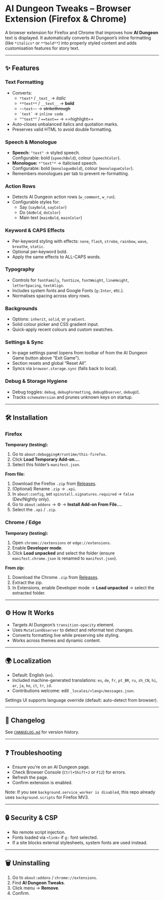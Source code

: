 # AI Dungeon Tweaks – Browser Extension (Firefox & Chrome)

A browser extension for Firefox and Chrome that improves how **AI Dungeon** text is displayed. It automatically converts AI Dungeon’s inline formatting (like `*italics*` or `**bold**`) into properly styled content and adds customisation features for story text.

---

## ✨ Features

### Text Formatting
- Converts:
  - `*text*` / `_text_` → *italic*
  - `**text**` / `__text__` → **bold**
  - `~~text~~` → ~~strikethrough~~
  - `` `text` `` → `inline code`
  - `^^text^^` / `==text==` → ==highlight==
- Auto-closes unbalanced italics and quotation marks.
- Preserves valid HTML to avoid double formatting.

### Speech & Monologue
- **Speech:** `"text"` → styled speech.  
  Configurable: bold (`speechBold`), colour (`speechColor`).
- **Monologue:** `*"text"*` → italicised speech.  
  Configurable: bold (`monologueBold`), colour (`monologueColor`).
- Remembers monologues per tab to prevent re-formatting.

### Action Rows
- Detects AI Dungeon action rows (`w_comment`, `w_run`).
- Configurable styles for:
  - Say (`sayBold`, `sayColor`)
  - Do (`doBold`, `doColor`)
  - Main text (`mainBold`, `mainColor`)

### Keyword & CAPS Effects
- Per-keyword styling with effects: `none`, `flash`, `strobe`, `rainbow`, `wave`, `breathe`, `static`.
- Optional per-keyword bold.
- Apply the same effects to ALL-CAPS words.

### Typography
- Controls for `fontFamily`, `fontSize`, `fontWeight`, `lineHeight`, `letterSpacing`, `textAlign`.
- Includes system fonts and Google Fonts (`g:Inter`, etc.).
- Normalises spacing across story rows.

### Backgrounds
- Options: `inherit`, `solid`, or `gradient`.
- Solid colour picker and CSS gradient input.
- Quick-apply recent colours and custom swatches.

### Settings & Sync
- In-page settings panel (opens from toolbar of from the AI Dungeon Game button above "Exit Game").
- Section resets and global “Reset All”.
- Syncs via `browser.storage.sync` (falls back to local).

### Debug & Storage Hygiene
- Debug toggles: `debug`, `debugFormatting`, `debugObserver`, `debugUI`.
- Tracks `schemaVersion` and prunes unknown keys on startup.

---

## 🛠 Installation

### Firefox
**Temporary (testing):**
1. Go to `about:debugging#/runtime/this-firefox`.
2. Click **Load Temporary Add-on…**.
3. Select this folder’s `manifest.json`.

**From file:**
1. Download the Firefox `.zip` from [Releases](https://github.com/UnhealthyKraken/AIDungeonTweaks/releases).
2. (Optional) Rename `.zip` → `.xpi`.
3. In `about:config`, set `xpinstall.signatures.required` → `false` (Dev/Nightly only).
4. Go to `about:addons` → ⚙ → **Install Add-on From File…**.
5. Select the `.xpi` / `.zip`.

### Chrome / Edge
**Temporary (testing):**
1. Open `chrome://extensions` or `edge://extensions`.
2. Enable **Developer mode**.
3. Click **Load unpacked** and select the folder (ensure `manifest.chrome.json` is renamed to `manifest.json`).

**From zip:**
1. Download the Chrome `.zip` from [Releases](https://github.com/UnhealthyKraken/AIDungeonTweaks/releases).
2. Extract the zip.
3. In Extensions, enable Developer mode → **Load unpacked** → select the extracted folder.

---

## ⚙️ How It Works
- Targets AI Dungeon’s `transition-opacity` element.
- Uses `MutationObserver` to detect and reformat text changes.
- Converts formatting live while preserving site styling.
- Works across themes and dynamic content.

---

## 🌍 Localization
- Default: English (`en`).
- Included machine-generated translations: `es`, `de`, `fr`, `pt_BR`, `ru`, `zh_CN`, `hi`, `ar`, `ja`, `ko`, `it`, `tr`, `id`.
- Contributions welcome: edit `_locales/<lang>/messages.json`.

Settings UI supports language override (default: auto-detect from browser).

---

## 📜 Changelog
See [`CHANGELOG.md`](CHANGELOG.md) for version history.

---

## ❓ Troubleshooting
- Ensure you’re on an AI Dungeon page.
- Check Browser Console (`Ctrl+Shift+J` or `F12`) for errors.
- Refresh the page.
- Confirm extension is enabled.

Note: If you see `background.service_worker is disabled`, this repo already uses `background.scripts` for Firefox MV3.

---

## 🔒 Security & CSP
- No remote script injection.
- Fonts loaded via `<link>` if `g:` font selected.
- If a site blocks external stylesheets, system fonts are used instead.

---

## 🗑 Uninstalling
1. Go to `about:addons` / `chrome://extensions`.
2. Find **AI Dungeon Tweaks**.
3. Click menu → **Remove**.
4. Confirm.
